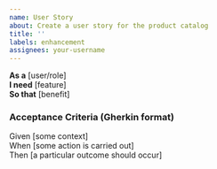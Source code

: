 ```yaml
---
name: User Story
about: Create a user story for the product catalog
title: ''
labels: enhancement
assignees: your-username
---
```


**As a** [user/role]  
**I need** [feature]  
**So that** [benefit]

### Acceptance Criteria (Gherkin format)
Given [some context]  
When [some action is carried out]  
Then [a particular outcome should occur]
